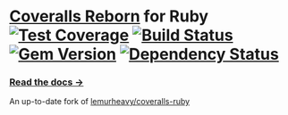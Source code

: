 # [Coveralls Reborn](http://coveralls.io) for Ruby [![Test Coverage](https://coveralls.io/repos/tagliala/coveralls-ruby-reborn/badge.svg?branch=master)](https://coveralls.io/r/tagliala/coveralls-ruby-reborn) [![Build Status](https://secure.travis-ci.org/tagliala/coveralls-ruby-reborn.svg?branch=master)](https://travis-ci.org/tagliala/coveralls-ruby-reborn) [![Gem Version](https://badge.fury.io/rb/coveralls_reborn.svg)](http://badge.fury.io/rb/coveralls_reborn) [![Dependency Status](https://gemnasium.com/badges/github.com/tagliala/coveralls-ruby-reborn.svg)](https://gemnasium.com/github.com/tagliala/coveralls-ruby-reborn)

### [Read the docs &rarr;](https://coveralls.zendesk.com/hc/en-us/articles/201769485-Ruby-Rails)

An up-to-date fork of [lemurheavy/coveralls-ruby](https://github.com/lemurheavy/coveralls-ruby)
